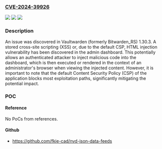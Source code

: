 ### [CVE-2024-39926](https://cve.mitre.org/cgi-bin/cvename.cgi?name=CVE-2024-39926)
![](https://img.shields.io/static/v1?label=Product&message=n%2Fa&color=blue)
![](https://img.shields.io/static/v1?label=Version&message=n%2Fa&color=blue)
![](https://img.shields.io/static/v1?label=Vulnerability&message=n%2Fa&color=brighgreen)

### Description

An issue was discovered in Vaultwarden (formerly Bitwarden_RS) 1.30.3. A stored cross-site scripting (XSS) or, due to the default CSP, HTML injection vulnerability has been discovered in the admin dashboard. This potentially allows an authenticated attacker to inject malicious code into the dashboard, which is then executed or rendered in the context of an administrator's browser when viewing the injected content. However, it is important to note that the default Content Security Policy (CSP) of the application blocks most exploitation paths, significantly mitigating the potential impact.

### POC

#### Reference
No PoCs from references.

#### Github
- https://github.com/fkie-cad/nvd-json-data-feeds

